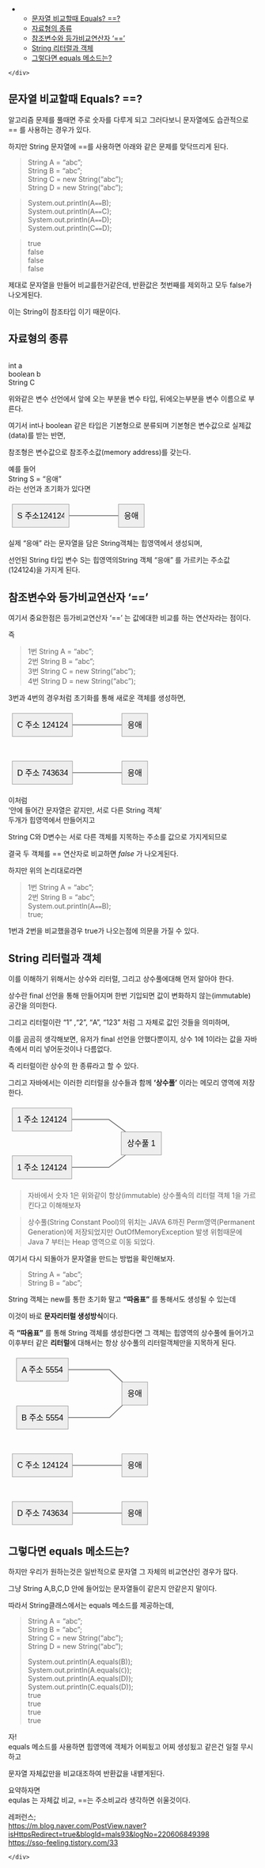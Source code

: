 <!DOCTYPE html>
<html>

<head>
  <meta charset="utf-8">
  <meta name="viewport" content="width=device-width, initial-scale=1.0">
  <title>2.문자열 Equals 와 &#x27;&#x3D;&#x3D;&#x27;</title>
  <link rel="stylesheet" href="https://stackedit.io/style.css" />
</head>

<body class="stackedit">
  <div class="stackedit__left">
    <div class="stackedit__toc">
      
<ul>
<li>
<ul>
<li><a href="#문자열-비교할때-equals-">문자열 비교할때 Equals? ==?</a></li>
<li><a href="#자료형의-종류">자료형의 종류</a></li>
<li><a href="#참조변수와-등가비교연산자-">참조변수와 등가비교연산자 ‘==’</a></li>
<li><a href="#string-리터럴과-객체">String 리터럴과 객체</a></li>
<li><a href="#그렇다면-equals-메소드는">그렇다면 equals 메소드는?</a></li>
</ul>
</li>
</ul>

    </div>
  </div>
  <div class="stackedit__right">
    <div class="stackedit__html">
      <h2 id="문자열-비교할때-equals-">문자열 비교할때 Equals? ==?</h2>
<p>알고리즘 문제를 풀때면 주로 숫자를 다루게 되고 그러다보니 문자열에도 습관적으로 == 를 사용하는 경우가 있다.</p>
<p>하지만 String 문자열에 ==를 사용하면 아래와 같은 문제를 맞닥뜨리게 된다.</p>
<blockquote>
<p>String A = “abc”;<br>
String B = “abc”;<br>
String C = new String(“abc”);<br>
String D = new String(“abc”);</p>
</blockquote>
<blockquote>
<p>System.out.println(A<code>==</code>B);<br>
System.out.println(A<code>==</code>C);<br>
System.out.println(A<code>==</code>D);<br>
System.out.println(C<code>==</code>D);</p>
</blockquote>
<blockquote>
<p>true<br>
false<br>
false<br>
false</p>
</blockquote>
<p>제대로 문자열을 만들어 비교를한거같은데, 반환값은 첫번째를 제외하고 모두 false가 나오게된다.</p>
<p>이는 String이 참조타입 이기 때문이다.</p>
<h2 id="자료형의-종류">자료형의 종류</h2>
<p><img src="https://mblogthumb-phinf.pstatic.net/MjAyMDA5MjNfMjEx/MDAxNjAwODUyOTUzMjE1.pWXQyu3gMJF_cghtMZb764FHAyJ6M0J_xOKJNCxtKiwg.Jb3LXhO_D5cuWcHAMceFIZTw-h9z3upyFvv2romZVzMg.PNG.cdi098/image.png?type=w800" alt=""></p>
<p>int a<br>
boolean b<br>
String C</p>
<p>위와같은 변수 선언에서 앞에 오는 부분을 변수 타입, 뒤에오는부분을 변수 이름으로 부른다.</p>
<p>여기서 int나 boolean 같은 타입은 기본형으로 분류되며 기본형은 변수값으로 실제값(data)를 받는 반면,</p>
<p>참조형은 변수값으로 참조주소값(memory address)를 갖는다.</p>
<p>예를 들어<br>
String S = “응애”<br>
라는 선언과 초기화가 있다면</p>
<pre class=" language-mermaid"><svg id="mermaid-svg-TZCmb0l9dPtAQ7a8" width="100%" xmlns="http://www.w3.org/2000/svg" xmlns:xlink="http://www.w3.org/1999/xlink" height="62.66666793823242" style="max-width: 282.8645935058594px;" viewBox="0.000003814697265625 0 282.8645935058594 62.66666793823242"><style>#mermaid-svg-TZCmb0l9dPtAQ7a8{font-family:"trebuchet ms",verdana,arial,sans-serif;font-size:16px;fill:#000000;}#mermaid-svg-TZCmb0l9dPtAQ7a8 .error-icon{fill:#552222;}#mermaid-svg-TZCmb0l9dPtAQ7a8 .error-text{fill:#552222;stroke:#552222;}#mermaid-svg-TZCmb0l9dPtAQ7a8 .edge-thickness-normal{stroke-width:2px;}#mermaid-svg-TZCmb0l9dPtAQ7a8 .edge-thickness-thick{stroke-width:3.5px;}#mermaid-svg-TZCmb0l9dPtAQ7a8 .edge-pattern-solid{stroke-dasharray:0;}#mermaid-svg-TZCmb0l9dPtAQ7a8 .edge-pattern-dashed{stroke-dasharray:3;}#mermaid-svg-TZCmb0l9dPtAQ7a8 .edge-pattern-dotted{stroke-dasharray:2;}#mermaid-svg-TZCmb0l9dPtAQ7a8 .marker{fill:#666;stroke:#666;}#mermaid-svg-TZCmb0l9dPtAQ7a8 .marker.cross{stroke:#666;}#mermaid-svg-TZCmb0l9dPtAQ7a8 svg{font-family:"trebuchet ms",verdana,arial,sans-serif;font-size:16px;}#mermaid-svg-TZCmb0l9dPtAQ7a8 .label{font-family:"trebuchet ms",verdana,arial,sans-serif;color:#000000;}#mermaid-svg-TZCmb0l9dPtAQ7a8 .cluster-label text{fill:#333;}#mermaid-svg-TZCmb0l9dPtAQ7a8 .cluster-label span{color:#333;}#mermaid-svg-TZCmb0l9dPtAQ7a8 .label text,#mermaid-svg-TZCmb0l9dPtAQ7a8 span{fill:#000000;color:#000000;}#mermaid-svg-TZCmb0l9dPtAQ7a8 .node rect,#mermaid-svg-TZCmb0l9dPtAQ7a8 .node circle,#mermaid-svg-TZCmb0l9dPtAQ7a8 .node ellipse,#mermaid-svg-TZCmb0l9dPtAQ7a8 .node polygon,#mermaid-svg-TZCmb0l9dPtAQ7a8 .node path{fill:#eee;stroke:#999;stroke-width:1px;}#mermaid-svg-TZCmb0l9dPtAQ7a8 .node .label{text-align:center;}#mermaid-svg-TZCmb0l9dPtAQ7a8 .node.clickable{cursor:pointer;}#mermaid-svg-TZCmb0l9dPtAQ7a8 .arrowheadPath{fill:#333333;}#mermaid-svg-TZCmb0l9dPtAQ7a8 .edgePath .path{stroke:#666;stroke-width:1.5px;}#mermaid-svg-TZCmb0l9dPtAQ7a8 .flowchart-link{stroke:#666;fill:none;}#mermaid-svg-TZCmb0l9dPtAQ7a8 .edgeLabel{background-color:white;text-align:center;}#mermaid-svg-TZCmb0l9dPtAQ7a8 .edgeLabel rect{opacity:0.5;background-color:white;fill:white;}#mermaid-svg-TZCmb0l9dPtAQ7a8 .cluster rect{fill:hsl(210,66.6666666667%,95%);stroke:#26a;stroke-width:1px;}#mermaid-svg-TZCmb0l9dPtAQ7a8 .cluster text{fill:#333;}#mermaid-svg-TZCmb0l9dPtAQ7a8 .cluster span{color:#333;}#mermaid-svg-TZCmb0l9dPtAQ7a8 div.mermaidTooltip{position:absolute;text-align:center;max-width:200px;padding:2px;font-family:"trebuchet ms",verdana,arial,sans-serif;font-size:12px;background:hsl(-160,0%,93.3333333333%);border:1px solid #26a;border-radius:2px;pointer-events:none;z-index:100;}#mermaid-svg-TZCmb0l9dPtAQ7a8:root{--mermaid-font-family:"trebuchet ms",verdana,arial,sans-serif;}#mermaid-svg-TZCmb0l9dPtAQ7a8 flowchart{fill:apa;}</style><g><g class="output"><g class="clusters"></g><g class="edgePaths"><g class="edgePath LS-A LE-B" id="L-A-B" style="opacity: 1;"><path class="path" d="M122.86458587646484,31.33333396911621L147.86458587646484,31.33333396911621L172.86458587646484,31.33333396911621L197.86458587646484,31.33333396911621L222.86458587646484,31.33333396911621" marker-end="url(https://stackedit.io/app#arrowhead23)" style="fill:none"></path><defs><marker id="arrowhead23" viewBox="0 0 10 10" refX="9" refY="5" markerUnits="strokeWidth" markerWidth="8" markerHeight="6" orient="auto"><path d="M 0 0 L 0 0 L 0 0 z" style="fill: #333"></path></marker></defs></g></g><g class="edgeLabels"><g class="edgeLabel" transform="" style="opacity: 1;"><g transform="translate(0,0)" class="label"><rect rx="0" ry="0" width="0" height="0"></rect><foreignObject width="0" height="0"><div xmlns="http://www.w3.org/1999/xhtml" style="display: inline-block; white-space: nowrap;"><span id="L-L-A-B" class="edgeLabel L-LS-A' L-LE-B"></span></div></foreignObject></g></g></g><g class="nodes"><g class="node default" id="flowchart-A-110" transform="translate(65.43229293823242,31.33333396911621)" style="opacity: 1;"><rect rx="0" ry="0" x="-57.43229293823242" y="-23.33333396911621" width="114.86458587646484" height="46.66666793823242" class="label-container"></rect><g class="label" transform="translate(0,0)"><g transform="translate(-47.43229293823242,-13.333333969116211)"><foreignObject width="94.86458587646484" height="26.666667938232422"><div xmlns="http://www.w3.org/1999/xhtml" style="display: inline-block; white-space: nowrap;">S 주소124124</div></foreignObject></g></g></g><g class="node default" id="flowchart-B-111" transform="translate(248.86458587646484,31.33333396911621)" style="opacity: 1;"><rect rx="0" ry="0" x="-26" y="-23.33333396911621" width="52" height="46.66666793823242" class="label-container"></rect><g class="label" transform="translate(0,0)"><g transform="translate(-16,-13.333333969116211)"><foreignObject width="32" height="26.666667938232422"><div xmlns="http://www.w3.org/1999/xhtml" style="display: inline-block; white-space: nowrap;">응애</div></foreignObject></g></g></g></g></g></g></svg></pre>
<p>실제 “응애” 라는 문자열을 담은 String객체는 힙영역에서 생성되며,</p>
<p>선언된 String 타입 변수 S는 힙영역의String 객체 “응애” 를 가르키는 주소값(124124)을 가지게 된다.</p>
<h2 id="참조변수와-등가비교연산자-">참조변수와 등가비교연산자 ‘==’</h2>
<p>여기서 중요한점은  등가비교연산자 ‘==’ 는 값에대한 비교를 하는 연산자라는 점이다.</p>
<p>즉</p>
<blockquote>
<p>1번 String A = “abc”;<br>
2번 String B = “abc”;<br>
3번 String C = new String(“abc”);<br>
4번 String D = new String(“abc”);</p>
</blockquote>
<p>3번과 4번의 경우처럼 초기화를 통해 새로운 객체를 생성하면,</p>
<pre class=" language-mermaid"><svg id="mermaid-svg-N0OasjFumSI2ypvt" width="100%" xmlns="http://www.w3.org/2000/svg" xmlns:xlink="http://www.w3.org/1999/xlink" height="159.3333282470703" style="max-width: 289.8021240234375px;" viewBox="0.000003814697265625 0 289.8021240234375 159.3333282470703"><style>#mermaid-svg-N0OasjFumSI2ypvt{font-family:"trebuchet ms",verdana,arial,sans-serif;font-size:16px;fill:#000000;}#mermaid-svg-N0OasjFumSI2ypvt .error-icon{fill:#552222;}#mermaid-svg-N0OasjFumSI2ypvt .error-text{fill:#552222;stroke:#552222;}#mermaid-svg-N0OasjFumSI2ypvt .edge-thickness-normal{stroke-width:2px;}#mermaid-svg-N0OasjFumSI2ypvt .edge-thickness-thick{stroke-width:3.5px;}#mermaid-svg-N0OasjFumSI2ypvt .edge-pattern-solid{stroke-dasharray:0;}#mermaid-svg-N0OasjFumSI2ypvt .edge-pattern-dashed{stroke-dasharray:3;}#mermaid-svg-N0OasjFumSI2ypvt .edge-pattern-dotted{stroke-dasharray:2;}#mermaid-svg-N0OasjFumSI2ypvt .marker{fill:#666;stroke:#666;}#mermaid-svg-N0OasjFumSI2ypvt .marker.cross{stroke:#666;}#mermaid-svg-N0OasjFumSI2ypvt svg{font-family:"trebuchet ms",verdana,arial,sans-serif;font-size:16px;}#mermaid-svg-N0OasjFumSI2ypvt .label{font-family:"trebuchet ms",verdana,arial,sans-serif;color:#000000;}#mermaid-svg-N0OasjFumSI2ypvt .cluster-label text{fill:#333;}#mermaid-svg-N0OasjFumSI2ypvt .cluster-label span{color:#333;}#mermaid-svg-N0OasjFumSI2ypvt .label text,#mermaid-svg-N0OasjFumSI2ypvt span{fill:#000000;color:#000000;}#mermaid-svg-N0OasjFumSI2ypvt .node rect,#mermaid-svg-N0OasjFumSI2ypvt .node circle,#mermaid-svg-N0OasjFumSI2ypvt .node ellipse,#mermaid-svg-N0OasjFumSI2ypvt .node polygon,#mermaid-svg-N0OasjFumSI2ypvt .node path{fill:#eee;stroke:#999;stroke-width:1px;}#mermaid-svg-N0OasjFumSI2ypvt .node .label{text-align:center;}#mermaid-svg-N0OasjFumSI2ypvt .node.clickable{cursor:pointer;}#mermaid-svg-N0OasjFumSI2ypvt .arrowheadPath{fill:#333333;}#mermaid-svg-N0OasjFumSI2ypvt .edgePath .path{stroke:#666;stroke-width:1.5px;}#mermaid-svg-N0OasjFumSI2ypvt .flowchart-link{stroke:#666;fill:none;}#mermaid-svg-N0OasjFumSI2ypvt .edgeLabel{background-color:white;text-align:center;}#mermaid-svg-N0OasjFumSI2ypvt .edgeLabel rect{opacity:0.5;background-color:white;fill:white;}#mermaid-svg-N0OasjFumSI2ypvt .cluster rect{fill:hsl(210,66.6666666667%,95%);stroke:#26a;stroke-width:1px;}#mermaid-svg-N0OasjFumSI2ypvt .cluster text{fill:#333;}#mermaid-svg-N0OasjFumSI2ypvt .cluster span{color:#333;}#mermaid-svg-N0OasjFumSI2ypvt div.mermaidTooltip{position:absolute;text-align:center;max-width:200px;padding:2px;font-family:"trebuchet ms",verdana,arial,sans-serif;font-size:12px;background:hsl(-160,0%,93.3333333333%);border:1px solid #26a;border-radius:2px;pointer-events:none;z-index:100;}#mermaid-svg-N0OasjFumSI2ypvt:root{--mermaid-font-family:"trebuchet ms",verdana,arial,sans-serif;}#mermaid-svg-N0OasjFumSI2ypvt flowchart{fill:apa;}</style><g><g class="output"><g class="clusters"></g><g class="edgePaths"><g class="edgePath LS-A LE-B" id="L-A-B" style="opacity: 1;"><path class="path" d="M129.68229293823242,31.33333396911621L154.80208587646484,31.33333396911621L179.80208587646484,31.33333396911621L204.80208587646484,31.33333396911621L229.80208587646484,31.33333396911621" marker-end="url(https://stackedit.io/app#arrowhead24)" style="fill:none"></path><defs><marker id="arrowhead24" viewBox="0 0 10 10" refX="9" refY="5" markerUnits="strokeWidth" markerWidth="8" markerHeight="6" orient="auto"><path d="M 0 0 L 0 0 L 0 0 z" style="fill: #333"></path></marker></defs></g><g class="edgePath LS-C LE-D" id="L-C-D" style="opacity: 1;"><path class="path" d="M129.80208587646484,128.00000190734863L154.80208587646484,128.00000190734863L179.80208587646484,128.00000190734863L204.80208587646484,128.00000190734863L229.80208587646484,128.00000190734863" marker-end="url(https://stackedit.io/app#arrowhead25)" style="fill:none"></path><defs><marker id="arrowhead25" viewBox="0 0 10 10" refX="9" refY="5" markerUnits="strokeWidth" markerWidth="8" markerHeight="6" orient="auto"><path d="M 0 0 L 0 0 L 0 0 z" style="fill: #333"></path></marker></defs></g></g><g class="edgeLabels"><g class="edgeLabel" transform="" style="opacity: 1;"><g transform="translate(0,0)" class="label"><rect rx="0" ry="0" width="0" height="0"></rect><foreignObject width="0" height="0"><div xmlns="http://www.w3.org/1999/xhtml" style="display: inline-block; white-space: nowrap;"><span id="L-L-A-B" class="edgeLabel L-LS-A' L-LE-B"></span></div></foreignObject></g></g><g class="edgeLabel" transform="" style="opacity: 1;"><g transform="translate(0,0)" class="label"><rect rx="0" ry="0" width="0" height="0"></rect><foreignObject width="0" height="0"><div xmlns="http://www.w3.org/1999/xhtml" style="display: inline-block; white-space: nowrap;"><span id="L-L-C-D" class="edgeLabel L-LS-C' L-LE-D"></span></div></foreignObject></g></g></g><g class="nodes"><g class="node default" id="flowchart-A-116" transform="translate(68.90104293823242,31.33333396911621)" style="opacity: 1;"><rect rx="0" ry="0" x="-60.78125" y="-23.33333396911621" width="121.5625" height="46.66666793823242" class="label-container"></rect><g class="label" transform="translate(0,0)"><g transform="translate(-50.78125,-13.333333969116211)"><foreignObject width="101.5625" height="26.666667938232422"><div xmlns="http://www.w3.org/1999/xhtml" style="display: inline-block; white-space: nowrap;">C 주소 124124</div></foreignObject></g></g></g><g class="node default" id="flowchart-B-117" transform="translate(255.80208587646484,31.33333396911621)" style="opacity: 1;"><rect rx="0" ry="0" x="-26" y="-23.33333396911621" width="52" height="46.66666793823242" class="label-container"></rect><g class="label" transform="translate(0,0)"><g transform="translate(-16,-13.333333969116211)"><foreignObject width="32" height="26.666667938232422"><div xmlns="http://www.w3.org/1999/xhtml" style="display: inline-block; white-space: nowrap;">응애</div></foreignObject></g></g></g><g class="node default" id="flowchart-C-118" transform="translate(68.90104293823242,128.00000190734863)" style="opacity: 1;"><rect rx="0" ry="0" x="-60.90104293823242" y="-23.33333396911621" width="121.80208587646484" height="46.66666793823242" class="label-container"></rect><g class="label" transform="translate(0,0)"><g transform="translate(-50.90104293823242,-13.333333969116211)"><foreignObject width="101.80208587646484" height="26.666667938232422"><div xmlns="http://www.w3.org/1999/xhtml" style="display: inline-block; white-space: nowrap;">D 주소 743634</div></foreignObject></g></g></g><g class="node default" id="flowchart-D-119" transform="translate(255.80208587646484,128.00000190734863)" style="opacity: 1;"><rect rx="0" ry="0" x="-26" y="-23.33333396911621" width="52" height="46.66666793823242" class="label-container"></rect><g class="label" transform="translate(0,0)"><g transform="translate(-16,-13.333333969116211)"><foreignObject width="32" height="26.666667938232422"><div xmlns="http://www.w3.org/1999/xhtml" style="display: inline-block; white-space: nowrap;">응애</div></foreignObject></g></g></g></g></g></g></svg></pre>
<p>이처럼<br>
‘안에 들어간 문자열은 같지만, 서로 다른 String 객체’<br>
두개가 힙영역에서 만들어지고</p>
<p>String C와 D변수는 서로 다른 객체를 지목하는 주소를 값으로 가지게되므로</p>
<p>결국 두 객체를 == 연산자로 비교하면 <em>false</em> 가 나오게된다.</p>
<p>하지만 위의 논리대로라면</p>
<blockquote>
<p>1번 String A = “abc”;<br>
2번 String B = “abc”;<br>
System.out.println(A<code>==</code>B);<br>
true;</p>
</blockquote>
<p>1번과 2번을 비교했을경우 true가 나오는점에 의문을 가질 수 있다.</p>
<h2 id="string-리터럴과-객체">String 리터럴과 객체</h2>
<p>이를 이해하기 위해서는 상수와 리터럴, 그리고 상수풀에대해 먼저 알아야 한다.</p>
<p>상수란 final 선언을 통해 만들어지며 한번 기입되면 값이 변화하지 않는(immutable) 공간을 의미한다.</p>
<p>그리고 리터럴이란 “1” ,“2”, “A”, “123”  처럼 그 자체로 값인 것들을 의미하며,</p>
<p>이를 곰곰히 생각해보면, 유저가 final 선언을 안했다뿐이지, 상수 1에 1이라는 값을 자바측에서 미리 넣어둔것이나 다름없다.</p>
<p>즉 리터럴이란 상수의 한 종류라고 할 수 있다.</p>
<p>그리고 자바에서는 이러한 리터럴을 상수들과 함께 <strong>‘상수풀’</strong> 이라는 메모리 영역에 저장한다.</p>
<pre class=" language-mermaid"><svg id="mermaid-svg-T2q1UeMR9ucDFkcx" width="100%" xmlns="http://www.w3.org/2000/svg" xmlns:xlink="http://www.w3.org/1999/xlink" height="159.3333282470703" style="max-width: 317.59375px;" viewBox="0 0 317.59375 159.3333282470703"><style>#mermaid-svg-T2q1UeMR9ucDFkcx{font-family:"trebuchet ms",verdana,arial,sans-serif;font-size:16px;fill:#000000;}#mermaid-svg-T2q1UeMR9ucDFkcx .error-icon{fill:#552222;}#mermaid-svg-T2q1UeMR9ucDFkcx .error-text{fill:#552222;stroke:#552222;}#mermaid-svg-T2q1UeMR9ucDFkcx .edge-thickness-normal{stroke-width:2px;}#mermaid-svg-T2q1UeMR9ucDFkcx .edge-thickness-thick{stroke-width:3.5px;}#mermaid-svg-T2q1UeMR9ucDFkcx .edge-pattern-solid{stroke-dasharray:0;}#mermaid-svg-T2q1UeMR9ucDFkcx .edge-pattern-dashed{stroke-dasharray:3;}#mermaid-svg-T2q1UeMR9ucDFkcx .edge-pattern-dotted{stroke-dasharray:2;}#mermaid-svg-T2q1UeMR9ucDFkcx .marker{fill:#666;stroke:#666;}#mermaid-svg-T2q1UeMR9ucDFkcx .marker.cross{stroke:#666;}#mermaid-svg-T2q1UeMR9ucDFkcx svg{font-family:"trebuchet ms",verdana,arial,sans-serif;font-size:16px;}#mermaid-svg-T2q1UeMR9ucDFkcx .label{font-family:"trebuchet ms",verdana,arial,sans-serif;color:#000000;}#mermaid-svg-T2q1UeMR9ucDFkcx .cluster-label text{fill:#333;}#mermaid-svg-T2q1UeMR9ucDFkcx .cluster-label span{color:#333;}#mermaid-svg-T2q1UeMR9ucDFkcx .label text,#mermaid-svg-T2q1UeMR9ucDFkcx span{fill:#000000;color:#000000;}#mermaid-svg-T2q1UeMR9ucDFkcx .node rect,#mermaid-svg-T2q1UeMR9ucDFkcx .node circle,#mermaid-svg-T2q1UeMR9ucDFkcx .node ellipse,#mermaid-svg-T2q1UeMR9ucDFkcx .node polygon,#mermaid-svg-T2q1UeMR9ucDFkcx .node path{fill:#eee;stroke:#999;stroke-width:1px;}#mermaid-svg-T2q1UeMR9ucDFkcx .node .label{text-align:center;}#mermaid-svg-T2q1UeMR9ucDFkcx .node.clickable{cursor:pointer;}#mermaid-svg-T2q1UeMR9ucDFkcx .arrowheadPath{fill:#333333;}#mermaid-svg-T2q1UeMR9ucDFkcx .edgePath .path{stroke:#666;stroke-width:1.5px;}#mermaid-svg-T2q1UeMR9ucDFkcx .flowchart-link{stroke:#666;fill:none;}#mermaid-svg-T2q1UeMR9ucDFkcx .edgeLabel{background-color:white;text-align:center;}#mermaid-svg-T2q1UeMR9ucDFkcx .edgeLabel rect{opacity:0.5;background-color:white;fill:white;}#mermaid-svg-T2q1UeMR9ucDFkcx .cluster rect{fill:hsl(210,66.6666666667%,95%);stroke:#26a;stroke-width:1px;}#mermaid-svg-T2q1UeMR9ucDFkcx .cluster text{fill:#333;}#mermaid-svg-T2q1UeMR9ucDFkcx .cluster span{color:#333;}#mermaid-svg-T2q1UeMR9ucDFkcx div.mermaidTooltip{position:absolute;text-align:center;max-width:200px;padding:2px;font-family:"trebuchet ms",verdana,arial,sans-serif;font-size:12px;background:hsl(-160,0%,93.3333333333%);border:1px solid #26a;border-radius:2px;pointer-events:none;z-index:100;}#mermaid-svg-T2q1UeMR9ucDFkcx:root{--mermaid-font-family:"trebuchet ms",verdana,arial,sans-serif;}#mermaid-svg-T2q1UeMR9ucDFkcx flowchart{fill:apa;}</style><g><g class="output"><g class="clusters"></g><g class="edgePaths"><g class="edgePath LS-A LE-B" id="L-A-B" style="opacity: 1;"><path class="path" d="M128.375,31.33333396911621L153.375,31.33333396911621L178.375,31.33333396911621L203.375,31.33333396911621L237.31088317429268,56.33333396911621" marker-end="url(https://stackedit.io/app#arrowhead26)" style="fill:none"></path><defs><marker id="arrowhead26" viewBox="0 0 10 10" refX="9" refY="5" markerUnits="strokeWidth" markerWidth="8" markerHeight="6" orient="auto"><path d="M 0 0 L 0 0 L 0 0 z" style="fill: #333"></path></marker></defs></g><g class="edgePath LS-C LE-B" id="L-C-B" style="opacity: 1;"><path class="path" d="M128.375,128.00000190734863L153.375,128.00000190734863L178.375,128.00000190734863L203.375,128.00000190734863L237.31088317429268,103.00000190734863" marker-end="url(https://stackedit.io/app#arrowhead27)" style="fill:none"></path><defs><marker id="arrowhead27" viewBox="0 0 10 10" refX="9" refY="5" markerUnits="strokeWidth" markerWidth="8" markerHeight="6" orient="auto"><path d="M 0 0 L 0 0 L 0 0 z" style="fill: #333"></path></marker></defs></g></g><g class="edgeLabels"><g class="edgeLabel" transform="" style="opacity: 1;"><g transform="translate(0,0)" class="label"><rect rx="0" ry="0" width="0" height="0"></rect><foreignObject width="0" height="0"><div xmlns="http://www.w3.org/1999/xhtml" style="display: inline-block; white-space: nowrap;"><span id="L-L-A-B" class="edgeLabel L-LS-A' L-LE-B"></span></div></foreignObject></g></g><g class="edgeLabel" transform="" style="opacity: 1;"><g transform="translate(0,0)" class="label"><rect rx="0" ry="0" width="0" height="0"></rect><foreignObject width="0" height="0"><div xmlns="http://www.w3.org/1999/xhtml" style="display: inline-block; white-space: nowrap;"><span id="L-L-C-B" class="edgeLabel L-LS-C' L-LE-B"></span></div></foreignObject></g></g></g><g class="nodes"><g class="node default" id="flowchart-A-124" transform="translate(68.1875,31.33333396911621)" style="opacity: 1;"><rect rx="0" ry="0" x="-60.1875" y="-23.33333396911621" width="120.375" height="46.66666793823242" class="label-container"></rect><g class="label" transform="translate(0,0)"><g transform="translate(-50.1875,-13.333333969116211)"><foreignObject width="100.375" height="26.666667938232422"><div xmlns="http://www.w3.org/1999/xhtml" style="display: inline-block; white-space: nowrap;">1 주소 124124</div></foreignObject></g></g></g><g class="node default" id="flowchart-B-125" transform="translate(268.984375,79.66666793823242)" style="opacity: 1;"><rect rx="0" ry="0" x="-40.609375" y="-23.33333396911621" width="81.21875" height="46.66666793823242" class="label-container"></rect><g class="label" transform="translate(0,0)"><g transform="translate(-30.609375,-13.333333969116211)"><foreignObject width="61.21875" height="26.666667938232422"><div xmlns="http://www.w3.org/1999/xhtml" style="display: inline-block; white-space: nowrap;">상수풀 1</div></foreignObject></g></g></g><g class="node default" id="flowchart-C-126" transform="translate(68.1875,128.00000190734863)" style="opacity: 1;"><rect rx="0" ry="0" x="-60.1875" y="-23.33333396911621" width="120.375" height="46.66666793823242" class="label-container"></rect><g class="label" transform="translate(0,0)"><g transform="translate(-50.1875,-13.333333969116211)"><foreignObject width="100.375" height="26.666667938232422"><div xmlns="http://www.w3.org/1999/xhtml" style="display: inline-block; white-space: nowrap;">1 주소 124124</div></foreignObject></g></g></g></g></g></g></svg></pre>
<blockquote>
<p>자바에서 숫자 1은 위와같이 항상(immutable) 상수풀속의 리터럴 객체 1을 가르킨다고 이해해보자</p>
</blockquote>
<blockquote>
<p>상수풀(String Constant Pool)의 위치는 JAVA 6까진 Perm영역(Permanent Generation)에 저장되었지만 OutOfMemoryException 발생 위험때문에 Java 7 부터는 Heap 영역으로 이동 되었다.</p>
</blockquote>
<p>여기서 다시 되돌아가 문자열을 만드는 방법을 확인해보자.</p>
<blockquote>
<p>String A = “abc”;<br>
String B = “abc”;</p>
</blockquote>
<p>String 객체는 new를 통한 초기화 말고  <strong>“따옴표”</strong> 를 통해서도 생성될 수 있는데</p>
<p>이것이 바로 <strong>문자리터럴 생성방식</strong>이다.</p>
<p>즉 <strong>“따옴표”</strong> 를 통해 String 객체를 생성한다면 그 객체는 힙영역의 상수풀에 들어가고 이후부터 같은 <strong>리터럴</strong>에 대해서는 항상 상수풀의 리터럴객체만을 지목하게 된다.</p>
<pre class=" language-mermaid"><svg id="mermaid-svg-AZ9oGPnQd7xSqA68" width="100%" xmlns="http://www.w3.org/2000/svg" xmlns:xlink="http://www.w3.org/1999/xlink" height="352.6666564941406" style="max-width: 289.8021240234375px;" viewBox="0.000003814697265625 0 289.8021240234375 352.6666564941406"><style>#mermaid-svg-AZ9oGPnQd7xSqA68{font-family:"trebuchet ms",verdana,arial,sans-serif;font-size:16px;fill:#000000;}#mermaid-svg-AZ9oGPnQd7xSqA68 .error-icon{fill:#552222;}#mermaid-svg-AZ9oGPnQd7xSqA68 .error-text{fill:#552222;stroke:#552222;}#mermaid-svg-AZ9oGPnQd7xSqA68 .edge-thickness-normal{stroke-width:2px;}#mermaid-svg-AZ9oGPnQd7xSqA68 .edge-thickness-thick{stroke-width:3.5px;}#mermaid-svg-AZ9oGPnQd7xSqA68 .edge-pattern-solid{stroke-dasharray:0;}#mermaid-svg-AZ9oGPnQd7xSqA68 .edge-pattern-dashed{stroke-dasharray:3;}#mermaid-svg-AZ9oGPnQd7xSqA68 .edge-pattern-dotted{stroke-dasharray:2;}#mermaid-svg-AZ9oGPnQd7xSqA68 .marker{fill:#666;stroke:#666;}#mermaid-svg-AZ9oGPnQd7xSqA68 .marker.cross{stroke:#666;}#mermaid-svg-AZ9oGPnQd7xSqA68 svg{font-family:"trebuchet ms",verdana,arial,sans-serif;font-size:16px;}#mermaid-svg-AZ9oGPnQd7xSqA68 .label{font-family:"trebuchet ms",verdana,arial,sans-serif;color:#000000;}#mermaid-svg-AZ9oGPnQd7xSqA68 .cluster-label text{fill:#333;}#mermaid-svg-AZ9oGPnQd7xSqA68 .cluster-label span{color:#333;}#mermaid-svg-AZ9oGPnQd7xSqA68 .label text,#mermaid-svg-AZ9oGPnQd7xSqA68 span{fill:#000000;color:#000000;}#mermaid-svg-AZ9oGPnQd7xSqA68 .node rect,#mermaid-svg-AZ9oGPnQd7xSqA68 .node circle,#mermaid-svg-AZ9oGPnQd7xSqA68 .node ellipse,#mermaid-svg-AZ9oGPnQd7xSqA68 .node polygon,#mermaid-svg-AZ9oGPnQd7xSqA68 .node path{fill:#eee;stroke:#999;stroke-width:1px;}#mermaid-svg-AZ9oGPnQd7xSqA68 .node .label{text-align:center;}#mermaid-svg-AZ9oGPnQd7xSqA68 .node.clickable{cursor:pointer;}#mermaid-svg-AZ9oGPnQd7xSqA68 .arrowheadPath{fill:#333333;}#mermaid-svg-AZ9oGPnQd7xSqA68 .edgePath .path{stroke:#666;stroke-width:1.5px;}#mermaid-svg-AZ9oGPnQd7xSqA68 .flowchart-link{stroke:#666;fill:none;}#mermaid-svg-AZ9oGPnQd7xSqA68 .edgeLabel{background-color:white;text-align:center;}#mermaid-svg-AZ9oGPnQd7xSqA68 .edgeLabel rect{opacity:0.5;background-color:white;fill:white;}#mermaid-svg-AZ9oGPnQd7xSqA68 .cluster rect{fill:hsl(210,66.6666666667%,95%);stroke:#26a;stroke-width:1px;}#mermaid-svg-AZ9oGPnQd7xSqA68 .cluster text{fill:#333;}#mermaid-svg-AZ9oGPnQd7xSqA68 .cluster span{color:#333;}#mermaid-svg-AZ9oGPnQd7xSqA68 div.mermaidTooltip{position:absolute;text-align:center;max-width:200px;padding:2px;font-family:"trebuchet ms",verdana,arial,sans-serif;font-size:12px;background:hsl(-160,0%,93.3333333333%);border:1px solid #26a;border-radius:2px;pointer-events:none;z-index:100;}#mermaid-svg-AZ9oGPnQd7xSqA68:root{--mermaid-font-family:"trebuchet ms",verdana,arial,sans-serif;}#mermaid-svg-AZ9oGPnQd7xSqA68 flowchart{fill:apa;}</style><g><g class="output"><g class="clusters"></g><g class="edgePaths"><g class="edgePath LS-x LE-f" id="L-x-f" style="opacity: 1;"><path class="path" d="M121.22396087646484,31.33333396911621L154.80208587646484,31.33333396911621L179.80208587646484,31.33333396911621L204.80208587646484,31.33333396911621L231.1813958742956,56.33333396911621" marker-end="url(https://stackedit.io/app#arrowhead28)" style="fill:none"></path><defs><marker id="arrowhead28" viewBox="0 0 10 10" refX="9" refY="5" markerUnits="strokeWidth" markerWidth="8" markerHeight="6" orient="auto"><path d="M 0 0 L 0 0 L 0 0 z" style="fill: #333"></path></marker></defs></g><g class="edgePath LS-z LE-f" id="L-z-f" style="opacity: 1;"><path class="path" d="M121.03125,128.00000190734863L154.80208587646484,128.00000190734863L179.80208587646484,128.00000190734863L204.80208587646484,128.00000190734863L231.1813958742956,103.00000190734863" marker-end="url(https://stackedit.io/app#arrowhead29)" style="fill:none"></path><defs><marker id="arrowhead29" viewBox="0 0 10 10" refX="9" refY="5" markerUnits="strokeWidth" markerWidth="8" markerHeight="6" orient="auto"><path d="M 0 0 L 0 0 L 0 0 z" style="fill: #333"></path></marker></defs></g><g class="edgePath LS-A LE-B" id="L-A-B" style="opacity: 1;"><path class="path" d="M129.68229293823242,224.66666984558105L154.80208587646484,224.66666984558105L179.80208587646484,224.66666984558105L204.80208587646484,224.66666984558105L229.80208587646484,224.66666984558105" marker-end="url(https://stackedit.io/app#arrowhead30)" style="fill:none"></path><defs><marker id="arrowhead30" viewBox="0 0 10 10" refX="9" refY="5" markerUnits="strokeWidth" markerWidth="8" markerHeight="6" orient="auto"><path d="M 0 0 L 0 0 L 0 0 z" style="fill: #333"></path></marker></defs></g><g class="edgePath LS-C LE-D" id="L-C-D" style="opacity: 1;"><path class="path" d="M129.80208587646484,321.3333377838135L154.80208587646484,321.3333377838135L179.80208587646484,321.3333377838135L204.80208587646484,321.3333377838135L229.80208587646484,321.3333377838135" marker-end="url(https://stackedit.io/app#arrowhead31)" style="fill:none"></path><defs><marker id="arrowhead31" viewBox="0 0 10 10" refX="9" refY="5" markerUnits="strokeWidth" markerWidth="8" markerHeight="6" orient="auto"><path d="M 0 0 L 0 0 L 0 0 z" style="fill: #333"></path></marker></defs></g></g><g class="edgeLabels"><g class="edgeLabel" transform="" style="opacity: 1;"><g transform="translate(0,0)" class="label"><rect rx="0" ry="0" width="0" height="0"></rect><foreignObject width="0" height="0"><div xmlns="http://www.w3.org/1999/xhtml" style="display: inline-block; white-space: nowrap;"><span id="L-L-x-f" class="edgeLabel L-LS-x' L-LE-f"></span></div></foreignObject></g></g><g class="edgeLabel" transform="" style="opacity: 1;"><g transform="translate(0,0)" class="label"><rect rx="0" ry="0" width="0" height="0"></rect><foreignObject width="0" height="0"><div xmlns="http://www.w3.org/1999/xhtml" style="display: inline-block; white-space: nowrap;"><span id="L-L-z-f" class="edgeLabel L-LS-z' L-LE-f"></span></div></foreignObject></g></g><g class="edgeLabel" transform="" style="opacity: 1;"><g transform="translate(0,0)" class="label"><rect rx="0" ry="0" width="0" height="0"></rect><foreignObject width="0" height="0"><div xmlns="http://www.w3.org/1999/xhtml" style="display: inline-block; white-space: nowrap;"><span id="L-L-A-B" class="edgeLabel L-LS-A' L-LE-B"></span></div></foreignObject></g></g><g class="edgeLabel" transform="" style="opacity: 1;"><g transform="translate(0,0)" class="label"><rect rx="0" ry="0" width="0" height="0"></rect><foreignObject width="0" height="0"><div xmlns="http://www.w3.org/1999/xhtml" style="display: inline-block; white-space: nowrap;"><span id="L-L-C-D" class="edgeLabel L-LS-C' L-LE-D"></span></div></foreignObject></g></g></g><g class="nodes"><g class="node default" id="flowchart-x-136" transform="translate(68.90104293823242,31.33333396911621)" style="opacity: 1;"><rect rx="0" ry="0" x="-52.32291793823242" y="-23.33333396911621" width="104.64583587646484" height="46.66666793823242" class="label-container"></rect><g class="label" transform="translate(0,0)"><g transform="translate(-42.32291793823242,-13.333333969116211)"><foreignObject width="84.64583587646484" height="26.666667938232422"><div xmlns="http://www.w3.org/1999/xhtml" style="display: inline-block; white-space: nowrap;">A 주소 5554</div></foreignObject></g></g></g><g class="node default" id="flowchart-f-137" transform="translate(255.80208587646484,79.66666793823242)" style="opacity: 1;"><rect rx="0" ry="0" x="-26" y="-23.33333396911621" width="52" height="46.66666793823242" class="label-container"></rect><g class="label" transform="translate(0,0)"><g transform="translate(-16,-13.333333969116211)"><foreignObject width="32" height="26.666667938232422"><div xmlns="http://www.w3.org/1999/xhtml" style="display: inline-block; white-space: nowrap;">응애</div></foreignObject></g></g></g><g class="node default" id="flowchart-z-138" transform="translate(68.90104293823242,128.00000190734863)" style="opacity: 1;"><rect rx="0" ry="0" x="-52.130210876464844" y="-23.33333396911621" width="104.26042175292969" height="46.66666793823242" class="label-container"></rect><g class="label" transform="translate(0,0)"><g transform="translate(-42.130210876464844,-13.333333969116211)"><foreignObject width="84.26042175292969" height="26.666667938232422"><div xmlns="http://www.w3.org/1999/xhtml" style="display: inline-block; white-space: nowrap;">B 주소 5554</div></foreignObject></g></g></g><g class="node default" id="flowchart-A-140" transform="translate(68.90104293823242,224.66666984558105)" style="opacity: 1;"><rect rx="0" ry="0" x="-60.78125" y="-23.33333396911621" width="121.5625" height="46.66666793823242" class="label-container"></rect><g class="label" transform="translate(0,0)"><g transform="translate(-50.78125,-13.333333969116211)"><foreignObject width="101.5625" height="26.666667938232422"><div xmlns="http://www.w3.org/1999/xhtml" style="display: inline-block; white-space: nowrap;">C 주소 124124</div></foreignObject></g></g></g><g class="node default" id="flowchart-B-141" transform="translate(255.80208587646484,224.66666984558105)" style="opacity: 1;"><rect rx="0" ry="0" x="-26" y="-23.33333396911621" width="52" height="46.66666793823242" class="label-container"></rect><g class="label" transform="translate(0,0)"><g transform="translate(-16,-13.333333969116211)"><foreignObject width="32" height="26.666667938232422"><div xmlns="http://www.w3.org/1999/xhtml" style="display: inline-block; white-space: nowrap;">응애</div></foreignObject></g></g></g><g class="node default" id="flowchart-C-142" transform="translate(68.90104293823242,321.3333377838135)" style="opacity: 1;"><rect rx="0" ry="0" x="-60.90104293823242" y="-23.33333396911621" width="121.80208587646484" height="46.66666793823242" class="label-container"></rect><g class="label" transform="translate(0,0)"><g transform="translate(-50.90104293823242,-13.333333969116211)"><foreignObject width="101.80208587646484" height="26.666667938232422"><div xmlns="http://www.w3.org/1999/xhtml" style="display: inline-block; white-space: nowrap;">D 주소 743634</div></foreignObject></g></g></g><g class="node default" id="flowchart-D-143" transform="translate(255.80208587646484,321.3333377838135)" style="opacity: 1;"><rect rx="0" ry="0" x="-26" y="-23.33333396911621" width="52" height="46.66666793823242" class="label-container"></rect><g class="label" transform="translate(0,0)"><g transform="translate(-16,-13.333333969116211)"><foreignObject width="32" height="26.666667938232422"><div xmlns="http://www.w3.org/1999/xhtml" style="display: inline-block; white-space: nowrap;">응애</div></foreignObject></g></g></g></g></g></g></svg></pre>
<h2 id="그렇다면-equals-메소드는">그렇다면 equals 메소드는?</h2>
<p>하지만 우리가 원하는것은 일반적으로 문자열 그 자체의 비교연산인 경우가 많다.</p>
<p>그냥 String A,B,C,D 안에 들어있는 문자열들이 같은지 안같은지 말이다.</p>
<p>따라서 String클래스에서는 equals 메소드를 제공하는데,</p>
<blockquote>
<p>String A = “abc”;<br>
String B = “abc”;<br>
String C = new String(“abc”);<br>
String D = new String(“abc”);</p>
<p>System.out.println(A.equals(B));<br>
System.out.println(A.equals(<code>C</code>));<br>
System.out.println(A.equals(D));<br>
System.out.println(C.equals(D));<br>
true<br>
true<br>
true<br>
true</p>
</blockquote>
<p>자!<br>
equals 메소드를 사용하면 힙영역에 객체가 어찌됬고 어찌 생성됬고 같은건 일절 무시하고</p>
<p>문자열 자체값만을 비교대조하여 반환값을 내뱉게된다.</p>
<p>요약하자면<br>
equlas 는 자체값 비교,  ==는 주소비교라 생각하면 쉬울것이다.</p>
<p>레퍼런스;<br>
<a href="https://m.blog.naver.com/PostView.naver?isHttpsRedirect=true&amp;blogId=mals93&amp;logNo=220606849398">https://m.blog.naver.com/PostView.naver?isHttpsRedirect=true&amp;blogId=mals93&amp;logNo=220606849398</a><br>
<a href="https://sso-feeling.tistory.com/33">https://sso-feeling.tistory.com/33</a></p>

    </div>
  </div>
</body>

</html>
